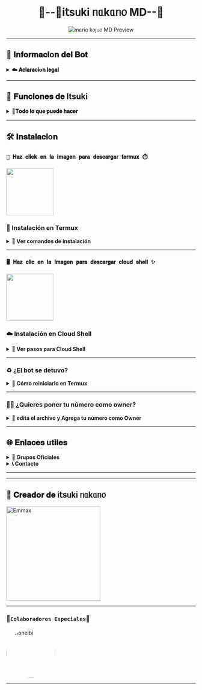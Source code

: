 
<h1 align="center">🪽--👑і𝗍sᥙkі ᥒᥲkᥲᥒ᥆ MD--🍂</h1>

<p align="center">
  <img src="https://files.catbox.moe/babt2u.gif/?raw=true" alt="mᥲríᥲ k᥆ȷᥙ᥆ MD Preview" />
</p>

>

---

## 💫 𝐈𝐧𝐟𝐨𝐫𝐦𝐚𝐜𝐢o𝐧 𝐝𝐞𝐥 𝐁𝐨𝐭

<details>
  <summary><b>☁️ 𝐀𝐜𝐥𝐚𝐫𝐚𝐜𝐢o𝐧 𝐥𝐞𝐠𝐚𝐥</b></summary>

> 🚫 **Este proyecto NO está afiliado a WhatsApp ni WhatsApp LLC.**  
> un bot hecho 100% independiente, la base del bot es de Yuki Suou. bot personalizado por **nevi-dev**.
</details>

---

## 🧩 𝐅𝐮𝐧𝐜𝐢𝐨𝐧𝐞𝐬 𝐝𝐞 Itsuki

<details>
  <summary><b>👑𝐓𝐨𝐝𝐨 𝐥𝐨 𝐪𝐮𝐞 𝐩𝐮𝐞𝐝𝐞 𝐡𝐚𝐜𝐞𝐫</b></summary>

- 👥 Gestión de grupos (bienvenidas, reglas, etc.)
- 🛡️ Antidelete, antilink, antispam
- 🎉 Mensaje de bienvenida personalizado
- 🎮 Juegos: tictactoe, piedra papel o tijera, etc.
- 🤖 Chatbots: Simsimi y autoresponder AI
- 🎨 Stickers desde imágenes, videos, GIFs o enlaces
- 🔎 Búsquedas rápidas en Google
- 🧙 Juego RPG integrado
- 🎵 Descarga de música y videos desde YouTube
- 🔧 ¡Y muchas otras funciones!

</details>

---

## 🛠️ 𝐈𝐧𝐬𝐭𝐚𝐥𝐚𝐜𝐢o𝐧

### **`🤖 𝐇𝐚𝐳 𝐜𝐥𝐢𝐜𝐤 𝐞𝐧 𝐥𝐚 𝐢𝐦𝐚𝐠𝐞𝐧 𝐩𝐚𝐫𝐚 𝐝𝐞𝐬𝐜𝐚𝐫𝐠𝐚𝐫 𝐭𝐞𝐫𝐦𝐮𝐱 ⏱️`**
<a
href="https://www.mediafire.com/file/llugt4zgj7g3n3u/com.termux_1020.apk/file"><img src="https://qu.ax/finc.jpg" height="125px"></a> 

### 📱 Instalación en **Termux**

<details>
  <summary><b>🔰 Ver comandos de instalación</b></summary>

```bash
termux-setup-storage
```

```bash
apt update && apt upgrade && pkg install -y git nodejs ffmpeg imagemagick yarn
```

```bash
git clone https://github.com/Emmax08/і𝗍sᥙkі ᥒᥲkᥲᥒ᥆-Bot-MD && cd і𝗍sᥙkі ᥒᥲkᥲᥒ᥆-Bot-MD
```

```bash
yarn install && npm install && npm update
```

```bash
npm start
```

> Cuando veas: (Y/I/N/O/D/Z) [default=N]  
> Escribe **"y"** y presiona **ENTER**

</details>

---

### **`🖥️ 𝐇𝐚𝐳 𝐜𝐥𝐢𝐜 𝐞𝐧 𝐥𝐚 𝐢𝐦𝐚𝐠𝐞𝐧 𝐩𝐚𝐫𝐚 𝐝𝐞𝐬𝐜𝐚𝐫𝐠𝐚𝐫 𝐜𝐥𝐨𝐮𝐝 𝐬𝐡𝐞𝐥𝐥 ✨`**
<a
href="https://www.mediafire.com/file/bp2l6cci2p30hjv/Cloud+Shell_1.apk/file"><img src="https://qu.ax/iSvfx.webp" height="125px"></a> 

### ☁️ Instalación en **Cloud Shell**

<details>
  <summary><b>🚀 Ver pasos para Cloud Shell</b></summary>

```bash
git clone git clone https://github.com/https://https://files.catbox.moe/yp8imv.mp4/і𝗍sᥙkі ᥒᥲkᥲᥒ᥆-Bot-MD && cd і𝗍sᥙkі ᥒᥲkᥲᥒ᥆-Bot-MD
```

```bash
yarn install && npm install
```

```bash
npm start
```

> ✔️ Asegúrate de que tu Cloud Shell tenga Node.js instalado.
</details>

---

### ♻️ ¿El bot se detuvo?

<details>
  <summary><b>🔁 Cómo reiniciarlo en Termux</b></summary>

```bash
cd і𝗍sᥙkі ᥒᥲkᥲᥒ᥆-Bot-MD && npm start
```

</details>

---

### 🧑‍💻 ¿Quieres poner tu número como owner?

<details>
  <summary><b>🔑 edita el archivo y Agrega tu número como Owner</b></summary>

```bash
cd і𝗍sᥙkі ᥒᥲkᥲᥒ᥆-Bot-MD
```

```bash
nano settings.js
```

> En el archivo `settings.js`, busca la sección `owner` y coloca tu número ahí.

</details>

---

## 🌐 𝐄𝐧𝐥𝐚𝐜𝐞𝐬 u𝐭𝐢𝐥𝐞𝐬

<details>
  <summary><b>👥 Grupos Oficiales</b></summary>

- 📢 [Canal Oficial](https://whatsapp.com/channel/0029VbBfmjK9cDDcAL33Gi3x)
- 🌐 [Comunidad Global](https://chat.whatsapp.com/HSNqUnIAFjV2XtpMxtpkRD?mode=ac_t)

</details>

<details>
  <summary><b>📞 Contacto</b></summary>

- 📱 WhatsApp: 7225305296 

</details>

---



---

## 👑 𝐂𝐫𝐞𝐚𝐝𝐨𝐫 𝐝𝐞 і𝗍sᥙkі ᥒᥲkᥲᥒ᥆


<a href="https://github.com/Emmax08"><img src="https://github.com/Emmax08.png" width="250" height="250" alt="Emmax"/></a>

---

### **🌺` Colaboradores Especiales `🌟**
<a href="https://github.com/Dioneibi-rip" style="display:inline-block; text-decoration: none;">
    <img src="https://github.com/Dioneibi-rip.png" width="130" height="130" alt="Dioneibi" style="border-radius: 50%;"/>
</a>

---
